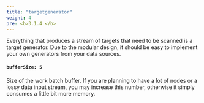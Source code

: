 ```yaml
---
title: "targetgenerator"
weight: 4
pre: <b>3.1.4 </b>
---
```


Everything that produces a stream of targets that need to be scanned is a target generator.
Due to the modular design, it should be easy to implement your own generators from your data sources.

#### `bufferSize: 5`

Size of the work batch buffer. If you are planning to have a lot of nodes or a lossy data input stream, you may increase this number, otherwise it simply consumes a little bit more memory.
